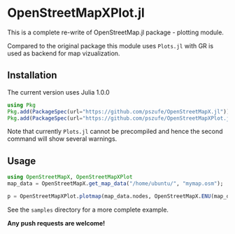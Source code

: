 # OpenStreetMapXPlot.jl
This is a complete re-write of OpenStreetMap.jl package - plotting module.  

Compared to the original package this module uses `Plots.jl` with GR is used as backend for map vizualization. 



## Installation

The current version uses Julia 1.0.0

```julia
using Pkg
Pkg.add(PackageSpec(url="https://github.com/pszufe/OpenStreetMapX.jl"))
Pkg.add(PackageSpec(url="https://github.com/pszufe/OpenStreetMapXPlot.jl"))
```

Note that currently `Plots.jl` cannot be precompiled and hence the second command will show several warnings. 

## Usage

```julia
using OpenStreetMapX, OpenStreetMapXPlot
map_data = OpenStreetMapX.get_map_data("/home/ubuntu/", "mymap.osm");

p = OpenStreetMapXPlot.plotmap(map_data.nodes, OpenStreetMapX.ENU(map_data.bounds), roadways=map_data.roadways,roadwayStyle = OpenStreetMapXPlot.LAYER_STANDARD, width=600, height=600)
```

See the `samples` directory for a more complete example.  



**Any push requests are welcome!**
